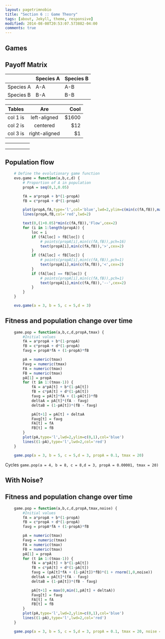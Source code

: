 ```yaml
---
layout: pagetrimnobio
title: "Section 6 :: Game Theory"
tags: [about, Jekyll, theme, responsive]
modified: 2014-08-08T20:53:07.573882-04:00
comments: true
---
```


## Games


## Payoff Matrix

| | Species A | Species B |
| - | - | - |
| Species A | A-A | A-B |
| Species B | B-A | B-B |

| Tables   |      Are      |  Cool |
|----------|:-------------:|------:|
| col 1 is |  left-aligned | $1600 |
| col 2 is |    centered   |   $12 |
| col 3 is | right-aligned |    $1 |
    
|  |  |  |  |  |
|-|-|-|-|-|
|  |  |  |  |  |
|  |  |  |  |  |
|  |  |  |  |  |


## Population flow


```R
    # Define the evolutionary game function
    evo.game = function(a,b,c,d) {
        # Proportion of A in population
        propA = seq(0,1,0.05)

        fA = a*propA + b*(1-propA)
        fB = c*propA + d*(1-propA)

        plot(propA,fA,type='l',col='blue',lwd=2,ylim=c(min(c(fA,fB)),max(c(fA,fB))),xlab='Proportion of A in population',ylab='Relative fitness')
        lines(propA,fB,col='red',lwd=2) 

        text(0,(1+0.05)*min(c(fA,fB)),'Flow',cex=2)
        for (i in 1:length(propA)) {
            loc = i
            if (fA[loc] > fB[loc]) {
                # points(propA[i],min(c(fA,fB)),pch=16)
                text(propA[i],min(c(fA,fB)),'>',cex=2)
            } 
            if (fA[loc] < fB[loc]) {
                # points(propA[i],min(c(fA,fB)),pch=1)
                text(propA[i],min(c(fA,fB)),'<',cex=2)
            }
            if (fA[loc] == fB[loc]) {
                # points(propA[i],min(c(fA,fB)),pch=1)
                text(propA[i],min(c(fA,fB)),'--',cex=2)
            }
        }
    }

    evo.game(a = 3, b = 5, c = 5,d = 3)

```

## Fitness and population change over time


```R
    game.pop = function(a,b,c,d,propA,tmax) {
        #Initial values
        fA = a*propA + b*(1-propA)
        fB = c*propA + d*(1-propA)
        favg = propA*fA + (1-propA)*fB

        pA = numeric(tmax)
        Favg = numeric(tmax)
        FA = numeric(tmax)
        FB = numeric(tmax)
        pA[1] = propA
        for (t in 1:(tmax-1)) {
            fA = a*pA[t] + b*(1-pA[t])
            fB = c*pA[t] + d*(1-pA[t])
            favg = pA[t]*fA + (1-pA[t])*fB
            deltaA = pA[t]*(fA - favg)
            deltaB = (1-pA[t])*(fB - favg)

            pA[t+1] = pA[t] + deltaA
            Favg[t] = favg
            FA[t] = fA
            FB[t] = fB
        }
        plot(pA,type='l',lwd=2,ylim=c(0,1),col='blue')
        lines((1-pA),type='l',lwd=2,col='red')
    }

    game.pop(a = 3, b = 5, c = 5,d = 3, propA = 0.1, tmax = 20)
```




Cycles
`game.pop(a = 4, b = 8, c = 8,d = 3, propA = 0.00001, tmax = 20)`




## With Noise?

## Fitness and population change over time


```R
    game.pop = function(a,b,c,d,propA,tmax,noise) {
        #Initial values
        fA = a*propA + b*(1-propA)
        fB = c*propA + d*(1-propA)
        favg = propA*fA + (1-propA)*fB

        pA = numeric(tmax)
        Favg = numeric(tmax)
        FA = numeric(tmax)
        FB = numeric(tmax)
        pA[1] = propA
        for (t in 1:(tmax-1)) {
            fA = a*pA[t] + b*(1-pA[t])
            fB = c*pA[t] + d*(1-pA[t])
            favg = (pA[t]*fA + (1-pA[t])*fB)*(1 + rnorm(1,0,noise))
            deltaA = pA[t]*(fA - favg)
            deltaB = (1-pA[t])*(fB - favg)

            pA[t+1] = max(0,min(1,pA[t] + deltaA))
            Favg[t] = favg
            FA[t] = fA
            FB[t] = fB
        }
        plot(pA,type='l',lwd=2,ylim=c(0,1),col='blue')
        lines((1-pA),type='l',lwd=2,col='red')
    }

    game.pop(a = 3, b = 5, c = 5,d = 3, propA = 0.1, tmax = 20, noise = 0.1)
```

